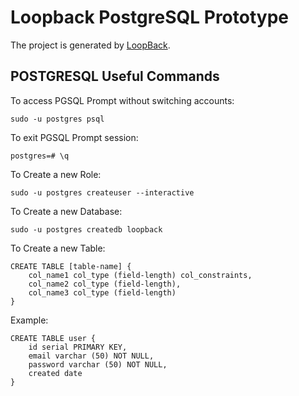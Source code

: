 # Loopback PostgreSQL Prototype

The project is generated by [LoopBack](http://loopback.io).

## POSTGRESQL Useful Commands

To access PGSQL Prompt without switching accounts:
	
	sudo -u postgres psql

To exit PGSQL Prompt session: 
	
	postgres=# \q

To Create a new Role: 
	
	sudo -u postgres createuser --interactive

To Create a new Database:
	
	sudo -u postgres createdb loopback

To Create a new Table: 

	CREATE TABLE [table-name] {
		col_name1 col_type (field-length) col_constraints,
		col_name2 col_type (field-length),
		col_name3 col_type (field-length)
	}

Example:
	
	CREATE TABLE user {
		id serial PRIMARY KEY,
		email varchar (50) NOT NULL,
		password varchar (50) NOT NULL,
		created date
	}